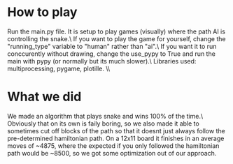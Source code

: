 # How to play
Run the main.py file. It is setup to play games (visually) where the path AI is controlling the snake.\\
If you want to play the game for yourself, change the "running_type" variable to "human" rather than "ai".\\
If you want it to run conccurently without drawing, change the use_pypy to True and run the main with pypy (or normally but its much slower).\\
Libraries used: multiprocessing, pygame, plotille.
\\\\
# What we did
We made an algorithm that plays snake and wins 100% of the time.\\
Obviously that on its own is faily boring, so we also made it able to sometimes cut off blocks of the path so that it doesnt just always follow the pre-determined hamiltonian path. On a 12x11 board it finishes in an average moves of ~4875, where the expected if you only followed the hamiltonian path would be ~8500, so we got some optimization out of our approach.
